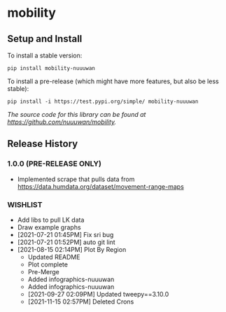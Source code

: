 
# mobility

## Setup and Install

To install a stable version:

```
pip install mobility-nuuuwan
```

To install a pre-release (which might have more features, but also be
less stable):

```
pip install -i https://test.pypi.org/simple/ mobility-nuuuwan
```

*The source code for this library can be found at https://github.com/nuuuwan/mobility.*

## Release History

### 1.0.0 (PRE-RELEASE ONLY)
* Implemented scrape that pulls data from https://data.humdata.org/dataset/movement-range-maps

### WISHLIST
* Add libs to pull LK data
* Draw example graphs
* [2021-07-21 01:45PM] Fix sri bug
* [2021-07-21 01:52PM] auto git lint
* [2021-08-15 02:14PM] Plot By Region
  * Updated README
  * Plot complete
  * Pre-Merge
  * Added infographics-nuuuwan
  * Added infographics-nuuuwan
  *  [2021-09-27 02:09PM] Updated tweepy==3.10.0
  *  [2021-11-15 02:57PM] Deleted Crons
